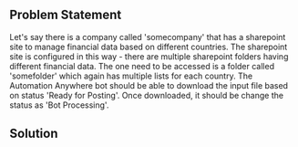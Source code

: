 
## Problem Statement
Let's say there is a company called 'somecompany' that has a sharepoint site to manage financial data based on different countries. The sharepoint site is configured in this way - there are multiple sharepoint folders having different financial data. The one need to be accessed is a folder called 'somefolder' which again has multiple lists for each country. The Automation Anywhere bot should be able to download the input file based on status 'Ready for Posting'. Once downloaded, it should be change the status as 'Bot Processing'.

## Solution
### 
